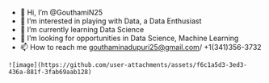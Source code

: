 - 👋 Hi, I’m @GouthamiN25
- 👀 I’m interested in playing with Data, a Data Enthusiast 
- 🌱 I’m currently learning Data Science
- 💞️ I’m looking for opportunities in Data Science, Machine Learning
- 📫 How to reach me gouthaminadupuri25@gmail.com/ +1(341)356-3732

<!---
GouthamiN25/GouthamiN25 is a ✨ special ✨ repository because its `README.md` (this file) appears on your GitHub profile.
You can click the Preview link to take a look at your changes.
--->

	![image](https://github.com/user-attachments/assets/f6c1a5d3-3ed3-436a-881f-3fab69aab128)
